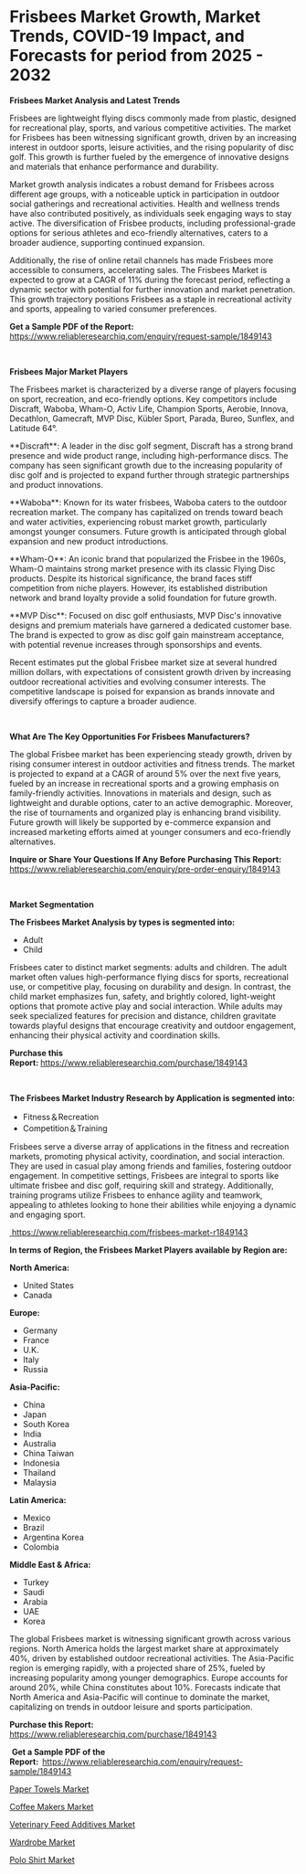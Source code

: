 <p><h1>Frisbees Market Growth, Market Trends, COVID-19 Impact, and Forecasts for period from 2025 - 2032</h1></p><p><strong>Frisbees Market Analysis and Latest Trends</strong></p>
<p><p>Frisbees are lightweight flying discs commonly made from plastic, designed for recreational play, sports, and various competitive activities. The market for Frisbees has been witnessing significant growth, driven by an increasing interest in outdoor sports, leisure activities, and the rising popularity of disc golf. This growth is further fueled by the emergence of innovative designs and materials that enhance performance and durability.</p><p>Market growth analysis indicates a robust demand for Frisbees across different age groups, with a noticeable uptick in participation in outdoor social gatherings and recreational activities. Health and wellness trends have also contributed positively, as individuals seek engaging ways to stay active. The diversification of Frisbee products, including professional-grade options for serious athletes and eco-friendly alternatives, caters to a broader audience, supporting continued expansion.</p><p>Additionally, the rise of online retail channels has made Frisbees more accessible to consumers, accelerating sales. The Frisbees Market is expected to grow at a CAGR of 11% during the forecast period, reflecting a dynamic sector with potential for further innovation and market penetration. This growth trajectory positions Frisbees as a staple in recreational activity and sports, appealing to varied consumer preferences.</p></p>
<p><strong>Get a Sample PDF of the Report:&nbsp;</strong> <a href="https://www.reliableresearchiq.com/enquiry/request-sample/1849143?utm_campaign=1837&utm_medium=2&utm_source=Github&utm_content=ia&utm_term=04042025&utm_id=frisbees">https://www.reliableresearchiq.com/enquiry/request-sample/1849143</a></p>
<p>&nbsp;</p>
<p><strong>Frisbees Major Market Players</strong></p>
<p><p>The Frisbees market is characterized by a diverse range of players focusing on sport, recreation, and eco-friendly options. Key competitors include Discraft, Waboba, Wham-O, Activ Life, Champion Sports, Aerobie, Innova, Decathlon, Gamecraft, MVP Disc, Kübler Sport, Parada, Bureo, Sunflex, and Latitude 64°.</p><p>**Discraft**: A leader in the disc golf segment, Discraft has a strong brand presence and wide product range, including high-performance discs. The company has seen significant growth due to the increasing popularity of disc golf and is projected to expand further through strategic partnerships and product innovations.</p><p>**Waboba**: Known for its water frisbees, Waboba caters to the outdoor recreation market. The company has capitalized on trends toward beach and water activities, experiencing robust market growth, particularly amongst younger consumers. Future growth is anticipated through global expansion and new product introductions.</p><p>**Wham-O**: An iconic brand that popularized the Frisbee in the 1960s, Wham-O maintains strong market presence with its classic Flying Disc products. Despite its historical significance, the brand faces stiff competition from niche players. However, its established distribution network and brand loyalty provide a solid foundation for future growth.</p><p>**MVP Disc**: Focused on disc golf enthusiasts, MVP Disc's innovative designs and premium materials have garnered a dedicated customer base. The brand is expected to grow as disc golf gain mainstream acceptance, with potential revenue increases through sponsorships and events.</p><p>Recent estimates put the global Frisbee market size at several hundred million dollars, with expectations of consistent growth driven by increasing outdoor recreational activities and evolving consumer interests. The competitive landscape is poised for expansion as brands innovate and diversify offerings to capture a broader audience.</p></p>
<p>&nbsp;</p>
<p><strong>What Are The Key Opportunities For Frisbees Manufacturers?</strong></p>
<p><p>The global Frisbee market has been experiencing steady growth, driven by rising consumer interest in outdoor activities and fitness trends. The market is projected to expand at a CAGR of around 5% over the next five years, fueled by an increase in recreational sports and a growing emphasis on family-friendly activities. Innovations in materials and design, such as lightweight and durable options, cater to an active demographic. Moreover, the rise of tournaments and organized play is enhancing brand visibility. Future growth will likely be supported by e-commerce expansion and increased marketing efforts aimed at younger consumers and eco-friendly alternatives.</p></p>
<p><strong>Inquire or Share Your Questions If Any Before Purchasing This Report:</strong> <a href="https://www.reliableresearchiq.com/enquiry/pre-order-enquiry/1849143?utm_campaign=1837&utm_medium=2&utm_source=Github&utm_content=ia&utm_term=04042025&utm_id=frisbees">https://www.reliableresearchiq.com/enquiry/pre-order-enquiry/1849143</a></p>
<p>&nbsp;</p>
<p><strong>Market Segmentation</strong></p>
<p><strong>The Frisbees Market Analysis by types is segmented into:</strong></p>
<p><ul><li>Adult</li><li>Child</li></ul></p>
<p><p>Frisbees cater to distinct market segments: adults and children. The adult market often values high-performance flying discs for sports, recreational use, or competitive play, focusing on durability and design. In contrast, the child market emphasizes fun, safety, and brightly colored, light-weight options that promote active play and social interaction. While adults may seek specialized features for precision and distance, children gravitate towards playful designs that encourage creativity and outdoor engagement, enhancing their physical activity and coordination skills.</p></p>
<p><strong>Purchase this Report:&nbsp;</strong><a href="https://www.reliableresearchiq.com/purchase/1849143?utm_campaign=1837&utm_medium=2&utm_source=Github&utm_content=ia&utm_term=04042025&utm_id=frisbees">https://www.reliableresearchiq.com/purchase/1849143</a></p>
<p>&nbsp;</p>
<p><strong>The Frisbees Market Industry Research by Application is segmented into:</strong></p>
<p><ul><li>Fitness＆Recreation</li><li>Competition＆Training</li></ul></p>
<p><p>Frisbees serve a diverse array of applications in the fitness and recreation markets, promoting physical activity, coordination, and social interaction. They are used in casual play among friends and families, fostering outdoor engagement. In competitive settings, Frisbees are integral to sports like ultimate frisbee and disc golf, requiring skill and strategy. Additionally, training programs utilize Frisbees to enhance agility and teamwork, appealing to athletes looking to hone their abilities while enjoying a dynamic and engaging sport.</p></p>
<p><a href="https://www.reliableresearchiq.com/frisbees-market-r1849143?utm_campaign=1837&utm_medium=2&utm_source=Github&utm_content=ia&utm_term=04042025&utm_id=frisbees">&nbsp;https://www.reliableresearchiq.com/frisbees-market-r1849143</a></p>
<p><strong>In terms of Region, the Frisbees Market Players available by Region are:</strong></p>
<p>
    <p> <strong> North America: </strong>
        <ul>
            <li>United States</li>
            <li>Canada</li>
        </ul>
        </p> 
    <p> <strong> Europe: </strong>
        <ul>
            <li>Germany</li>
            <li>France</li>
            <li>U.K.</li>
            <li>Italy</li>
            <li>Russia</li>
        </ul>
        </p> 
    <p> <strong> Asia-Pacific: </strong>
        <ul>
            <li>China</li>
            <li>Japan</li>
            <li>South Korea</li>
            <li>India</li>
            <li>Australia</li>
            <li>China Taiwan</li>
            <li>Indonesia</li>
            <li>Thailand</li>
            <li>Malaysia</li>
        </ul>
        </p> 
    <p> <strong> Latin America: </strong>
        <ul>
            <li>Mexico</li>
            <li>Brazil</li>
            <li>Argentina Korea</li>
            <li>Colombia</li>
        </ul>
        </p> 
    <p> <strong> Middle East & Africa: </strong>
        <ul>
            <li>Turkey</li>
            <li>Saudi</li>
            <li>Arabia</li>
            <li>UAE</li>
            <li>Korea</li>
        </ul>
    </p>
    </p>
<p><p>The global Frisbees market is witnessing significant growth across various regions. North America holds the largest market share at approximately 40%, driven by established outdoor recreational activities. The Asia-Pacific region is emerging rapidly, with a projected share of 25%, fueled by increasing popularity among younger demographics. Europe accounts for around 20%, while China constitutes about 10%. Forecasts indicate that North America and Asia-Pacific will continue to dominate the market, capitalizing on trends in outdoor leisure and sports participation.</p></p>
<p><strong>Purchase this Report: </strong><a href="https://www.reliableresearchiq.com/purchase/1849143?utm_campaign=1837&utm_medium=2&utm_source=Github&utm_content=ia&utm_term=04042025&utm_id=frisbees">https://www.reliableresearchiq.com/purchase/1849143</a></p>
<p>&nbsp;<strong>Get a Sample PDF of the Report:&nbsp;&nbsp;</strong><a href="https://www.reliableresearchiq.com/enquiry/request-sample/1849143?utm_campaign=1837&utm_medium=2&utm_source=Github&utm_content=ia&utm_term=04042025&utm_id=frisbees">https://www.reliableresearchiq.com/enquiry/request-sample/1849143</a></p>
<p><strong></strong></p>
<p><p><a href="https://github.com/maaniwilka9y/Market-Research-Report-List-1/blob/main/paper-towels-market.md?utm_campaign=1837&utm_medium=2&utm_source=Github&utm_content=ia&utm_term=04042025&utm_id=frisbees">Paper Towels Market</a></p><p><a href="https://github.com/waldarolka1j/Market-Research-Report-List-1/blob/main/coffee-makers-market.md?utm_campaign=1837&utm_medium=2&utm_source=Github&utm_content=ia&utm_term=04042025&utm_id=frisbees">Coffee Makers Market</a></p><p><a href="https://github.com/failarustic/Market-Research-Report-List-1/blob/main/veterinary-feed-additives-market.md?utm_campaign=1837&utm_medium=2&utm_source=Github&utm_content=ia&utm_term=04042025&utm_id=frisbees">Veterinary Feed Additives Market</a></p><p><a href="https://github.com/spineamosa0e/Market-Research-Report-List-1/blob/main/wardrobe-market.md?utm_campaign=1837&utm_medium=2&utm_source=Github&utm_content=ia&utm_term=04042025&utm_id=frisbees">Wardrobe Market</a></p><p><a href="https://github.com/damjiederyd/Market-Research-Report-List-1/blob/main/polo-shirt-market.md?utm_campaign=1837&utm_medium=2&utm_source=Github&utm_content=ia&utm_term=04042025&utm_id=frisbees">Polo Shirt Market</a></p></p>